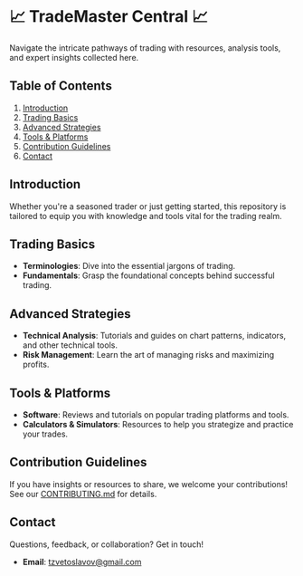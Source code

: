 # 📈 TradeMaster Central 📈

Navigate the intricate pathways of trading with resources, analysis tools, and expert insights collected here.

## Table of Contents

1. [Introduction](#introduction)
2. [Trading Basics](#trading-basics)
3. [Advanced Strategies](#advanced-strategies)
4. [Tools & Platforms](#tools--platforms)
5. [Contribution Guidelines](#contribution-guidelines)
6. [Contact](#contact)

## Introduction

Whether you're a seasoned trader or just getting started, this repository is tailored to equip you with knowledge and tools vital for the trading realm.

## Trading Basics

- **Terminologies**: Dive into the essential jargons of trading.
- **Fundamentals**: Grasp the foundational concepts behind successful trading.

## Advanced Strategies

- **Technical Analysis**: Tutorials and guides on chart patterns, indicators, and other technical tools.
- **Risk Management**: Learn the art of managing risks and maximizing profits.

## Tools & Platforms

- **Software**: Reviews and tutorials on popular trading platforms and tools.
- **Calculators & Simulators**: Resources to help you strategize and practice your trades.

## Contribution Guidelines

If you have insights or resources to share, we welcome your contributions! See our [CONTRIBUTING.md](./CONTRIBUTING.md) for details.

## Contact

Questions, feedback, or collaboration? Get in touch!

- **Email**: [tzvetoslavov@gmail.com](mailto:email@example.com)